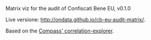 Matrix viz for the audit of Confiscati Bene EU, v0.1.0

Live versione: http://ondata.github.io/cb-eu-audit-matrix/.

Based on the [Compass' correlation-explorer](https://github.com/CompassInc/correlation-explorer).

